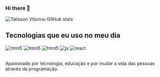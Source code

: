 ### Hi there 👋




![Talisson Vitorino GitHub stats](https://github-readme-stats.vercel.app/api?username=TalissonVitorino&showicons=true&theme=dracula)

## Tecnologias que eu uso no meu dia

<div style="display: inline_block">
   <img align="center" alt="html5" src=https://img.shields.io/badge/Kotlin-0095D5?&style=for-the-badge&logo=kotlin&logoColor=white />
  <img align="center" alt="html5" src=	https://img.shields.io/badge/Java-ED8B00?style=for-the-badge&logo=openjdk&logoColor=white />
  <img align="center" alt="html5" src="https://img.shields.io/badge/HTML5-E34F26?style=for-the-badge&logo=html5&logoColor=white" />
  <img align="center" alt="js" src="https://img.shields.io/badge/JavaScript-F7DF1E?style=for-the-badge&logo=javascript&logoColor=black" />
  <img align="center" alt="react" src="https://img.shields.io/badge/React-20232A?style=for-the-badge&logo=react&logoColor=61DAFB" />
</div><br/>

Apaixonado por tecnologia, educação e por mudar a vida das pessoas através da programação.

